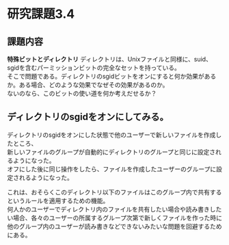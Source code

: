 # 研究課題3.4    
    
## 課題内容    
**特殊ビットとディレクトリ** ディレクトリは、Unixファイルと同様に、suid、sgidを含むパーミッションビットの完全なセットを持っている。    
そこで問題である。ディレクトリのsgidビットをオンにすると何か効果があるか。ある場合、どのような効果でなぜその効果があるのか。    
ないのなら、このビットの使い道を何か考えだせるか？    
    
## ディレクトリのsgidをオンにしてみる。    
ディレクトリのsgidをオンにした状態で他のユーザーで新しいファイルを作成したところ、    
新しいファイルのグループが自動的にディレクトリのグループと同じに設定されるようになった。    
オフにした後に同じ操作をしたら、ファイルを作成したユーザーのグループに設定されるようになった。    
    
これは、おそらくこのディレクトリ以下のファイルはこのグループ内で共有するというルールを適用するための機能。    
何人かのユーザーでディレクトリ内のファイルを共有したい場合や読み書きしたい場合、各々のユーザーの所属するグループ次第で新しくファイルを作った時に    
他のグループ内のユーザーが読み書きなどできないみたいな問題を回避するためにある。    
    

